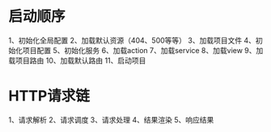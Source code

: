 # 启动顺序

1、初始化全局配置
2、加载默认资源（404、500等等）
3、加载项目文件
4、初始化项目配置
5、初始化服务
6、加载action
7、加载service
8、加载view
9、加载项目路由
10、加载默认路由
11、启动项目

# HTTP请求链

1、请求解析
2、请求调度
3、请求处理
4、结果渲染
5、响应结果